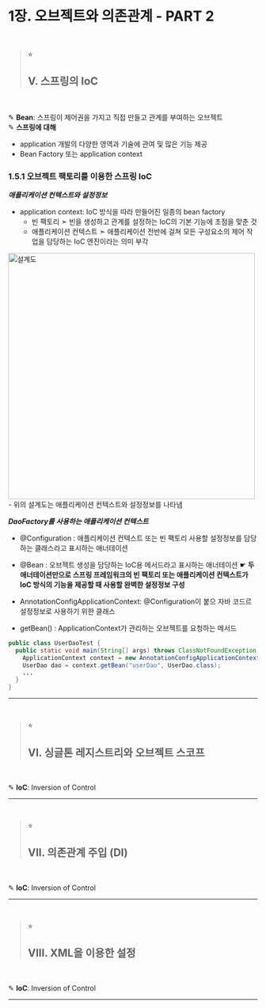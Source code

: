 # 1장. 오브젝트와 의존관계 - PART 2
</br>

> ⭐︎
> ## V. 스프링의 IoC
</br>

✎ **Bean**: 스프링이 제어권을 가지고 직접 만들고 관계를 부여하는 오브젝트   
✎ **스프링에 대해**
- application 개발의 다양한 영역과 기술에 관여 및 많은 기능 제공
- Bean Factory 또는 application context

### 1.5.1 오브젝트 팩토리를 이용한 스프링 IoC

***애플리케이션 컨텍스트와 설정정보***
- application context: IoC 방식을 따라 만들어진 일종의 bean factory
  - 빈 팩토리 ➣ 빈을 생성하고 관계를 설정하는 IoC의 기본 기능에 초점을 맞춘 것
  - 애플리케이션 컨텍스트 ➣ 애플리케이션 전반에 걸쳐 모든 구성요소의 제어 작업을 담당하는 IoC 엔진이라는 의미 부각
<img width="498" alt="설계도" src="https://user-images.githubusercontent.com/56003992/150659463-16f2fdab-6c07-4676-a29f-e45cc1a4d560.png">
- 위의 설계도는 애플리케이션 컨텍스트와 설정정보를 나타냄

***DaoFactory를 사용하는 애플리케이션 컨텍스트***
- @Configuration : 애플리케이션 컨텍스트 또는 빈 팩토리 사용할 설정정보를 담당하는 클래스라고 표시하는 애너테이션
- @Bean : 오브젝트 생성을 담당하는 IoC용 메서드라고 표시하는 애너테이션
☛ **두 애너테이션만으로 스프링 프레임워크의 빈 팩토리 또는 애플리케이션 컨텍스트가 IoC 방식의 기능을 제공할 때 사용할 완벽한 설정정보 구성**

- AnnotationConfigApplicationContext: @Configuration이 붙으 자바 코드르 설정정보로 사용하기 위한 클래스
- getBean() : ApplicationContext가 관리하는 오브젝트를 요청하는 메서드
```java
public class UserDaoTest {
  public static void main(String[] args) throws ClassNotFoundException, SQLException {
    ApplicationContext context = new AnnotationConfigApplicationContext(DaoFactory.class);
    UserDao dao = context.getBean("userDao", UserDao.class);
    ... 
  }
}
```


* * *
</br>  

> ⭐︎
> ## VI. 싱글톤 레지스트리와 오브젝트 스코프
</br>

✎ **IoC**: Inversion of Control   

* * *
</br>  

> ⭐︎
> ## VII. 의존관계 주입 (DI)
</br>

✎ **IoC**: Inversion of Control   

* * *
</br>  

> ⭐︎
> ## VIII. XML을 이용한 설정
</br>

✎ **IoC**: Inversion of Control   

* * *
</br>  
